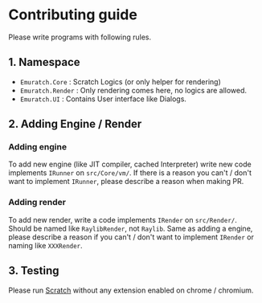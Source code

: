 # Contributing guide

Please write programs with following rules.

## 1. Namespace
- `Emuratch.Core` : Scratch Logics (or only helper for rendering)
- `Emuratch.Render` : Only rendering comes here, no logics are allowed.
- `Emuratch.UI` : Contains User interface like Dialogs.

## 2. Adding Engine / Render

### Adding engine

To add new engine (like JIT compiler, cached Interpreter) write new code implements `IRunner` on `src/Core/vm/`. If there is a reason you can't / don't want to implement `IRunner`, please describe a reason when making PR.

### Adding render

To add new render, write a code implements `IRender` on `src/Render/`. Should be named like `RaylibRender`, not `Raylib`. Same as adding a engine, please describe a reason if you can't / don't want to implement `IRender` or naming like `XXXRender`.

## 3. Testing

Please run [Scratch](https://scratch.mit.edu/projects/editor) without any extension enabled on chrome / chromium.
